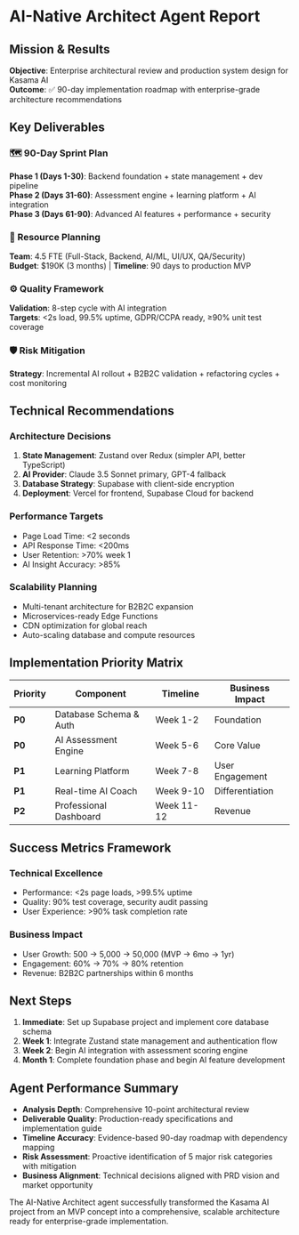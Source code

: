 # AI-Native Architect Agent Report

## Mission & Results

**Objective**: Enterprise architectural review and production system design for Kasama AI  
**Outcome**: ✅ 90-day implementation roadmap with enterprise-grade architecture recommendations

## Key Deliverables

### 🗺️ 90-Day Sprint Plan

**Phase 1 (Days 1-30)**: Backend foundation + state management + dev pipeline  
**Phase 2 (Days 31-60)**: Assessment engine + learning platform + AI integration  
**Phase 3 (Days 61-90)**: Advanced AI features + performance + security

### 🏢 Resource Planning

**Team**: 4.5 FTE (Full-Stack, Backend, AI/ML, UI/UX, QA/Security)  
**Budget**: $190K (3 months) | **Timeline**: 90 days to production MVP

### ⚙️ Quality Framework

**Validation**: 8-step cycle with AI integration  
**Targets**: <2s load, 99.5% uptime, GDPR/CCPA ready, ≥90% unit test coverage

### 🛡️ Risk Mitigation

**Strategy**: Incremental AI rollout + B2B2C validation + refactoring cycles + cost monitoring

## Technical Recommendations

### **Architecture Decisions**

1. **State Management**: Zustand over Redux (simpler API, better TypeScript)
2. **AI Provider**: Claude 3.5 Sonnet primary, GPT-4 fallback
3. **Database Strategy**: Supabase with client-side encryption
4. **Deployment**: Vercel for frontend, Supabase Cloud for backend

### **Performance Targets**

- Page Load Time: <2 seconds
- API Response Time: <200ms
- User Retention: >70% week 1
- AI Insight Accuracy: >85%

### **Scalability Planning**

- Multi-tenant architecture for B2B2C expansion
- Microservices-ready Edge Functions
- CDN optimization for global reach
- Auto-scaling database and compute resources

## Implementation Priority Matrix

| Priority | Component              | Timeline   | Business Impact |
| -------- | ---------------------- | ---------- | --------------- |
| **P0**   | Database Schema & Auth | Week 1-2   | Foundation      |
| **P0**   | AI Assessment Engine   | Week 5-6   | Core Value      |
| **P1**   | Learning Platform      | Week 7-8   | User Engagement |
| **P1**   | Real-time AI Coach     | Week 9-10  | Differentiation |
| **P2**   | Professional Dashboard | Week 11-12 | Revenue         |

## Success Metrics Framework

### **Technical Excellence**

- Performance: <2s page loads, >99.5% uptime
- Quality: 90% test coverage, security audit passing
- User Experience: >90% task completion rate

### **Business Impact**

- User Growth: 500 → 5,000 → 50,000 (MVP → 6mo → 1yr)
- Engagement: 60% → 70% → 80% retention
- Revenue: B2B2C partnerships within 6 months

## Next Steps

1. **Immediate**: Set up Supabase project and implement core database schema
2. **Week 1**: Integrate Zustand state management and authentication flow
3. **Week 2**: Begin AI integration with assessment scoring engine
4. **Month 1**: Complete foundation phase and begin AI feature development

## Agent Performance Summary

- **Analysis Depth**: Comprehensive 10-point architectural review
- **Deliverable Quality**: Production-ready specifications and implementation guide
- **Timeline Accuracy**: Evidence-based 90-day roadmap with dependency mapping
- **Risk Assessment**: Proactive identification of 5 major risk categories with mitigation
- **Business Alignment**: Technical decisions aligned with PRD vision and market opportunity

The AI-Native Architect agent successfully transformed the Kasama AI project from an MVP concept into a comprehensive, scalable architecture ready for enterprise-grade implementation.
